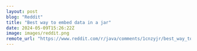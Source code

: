 ```yaml
---
layout: post
blog: "Reddit"
title: "Best way to embed data in a jar"
date: 2024-05-09T15:26:22Z
image: images/reddit.png
remote_url: "https://www.reddit.com/r/java/comments/1cnzyjr/best_way_to_embed_data_in_a_jar/"
---
```


